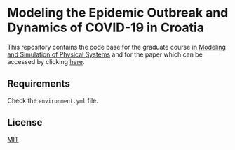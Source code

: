# Modeling the Epidemic Outbreak and Dynamics of COVID-19 in Croatia

This repository contains the code base for the graduate course in [Modeling and Simulation of Physical Systems](https://nastava.fesb.unist.hr/nastava/predmeti/11623) and for the paper which can be accessed by clicking [here](https://arxiv.org/abs/2005.01434). 

## Requirements 

Check the `environment.yml` file.

## License

[MIT](https://github.com/antelk/covid-19/blob/master/LICENSE)

